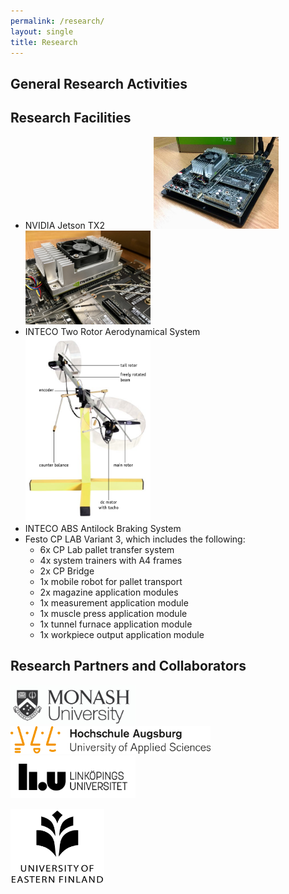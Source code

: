 ```yaml
---
permalink: /research/
layout: single
title: Research 
---
```


## General Research Activities ##



## Research Facilities ##
* NVIDIA Jetson TX2 &emsp;&emsp;&emsp;&emsp;&emsp; <img src="/assets/Figures/Jetson.jpg" width="200"> &emsp; <img src="/assets/Figures/Jetson2.jpg" width="200">
* INTECO Two Rotor Aerodynamical System &emsp;&emsp;&emsp;&emsp;&emsp; <img src="/assets/Figures/Aero.png" width="200">
* INTECO ABS Antilock Braking System
* Festo CP LAB Variant 3, which includes the following:
  * 6x CP Lab pallet transfer system
  * 4x system trainers with A4 frames
  * 2x CP Bridge
  * 1x mobile robot for pallet transport
  * 2x magazine application modules
  * 1x measurement application module
  * 1x muscle press application module
  * 1x tunnel furnace application module
  * 1x workpiece output application module


## Research Partners and Collaborators ##

<img src="/assets/Figures/Monash.png" width="200">&emsp;&emsp; 
<img src="/assets/Figures/UAS.png" width="320">&emsp;&emsp; 
<img src="/assets/Figures/LiU.png" width="200">&emsp;&emsp;  

<img src="/assets/Figures/UEF.jpg" width="150">&emsp;&emsp; 

 
